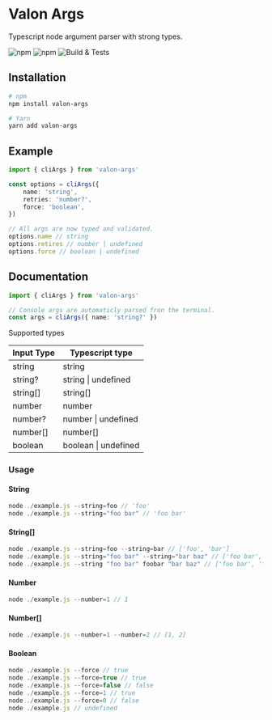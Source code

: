 # Valon Args

Typescript node argument parser with strong types.

![npm](https://img.shields.io/npm/v/valon-args) ![npm](https://img.shields.io/npm/dt/valon-args)
![Build & Tests](https://github.com/stefanoruth/valon-args/workflows/Build%20&%20Tests/badge.svg?branch=master)

## Installation

```sh
# npm
npm install valon-args

# Yarn
yarn add valon-args
```

## Example

```ts
import { cliArgs } from 'valon-args'

const options = cliArgs({
    name: 'string',
    retries: 'number?',
    force: 'boolean',
})

// All args are now typed and validated.
options.name // string
options.retires // number | undefined
options.force // boolean | undefined
```

## Documentation

```ts
import { cliArgs } from 'valon-args'

// Console args are automaticly parsed fron the terminal.
const args = cliArgs({ name: 'string?' })
```

Supported types

| Input Type | Typescript type      |
| ---------- | -------------------- |
| string     | string               |
| string?    | string \| undefined  |
| string[]   | string[]             |
| number     | number               |
| number?    | number \| undefined  |
| number[]   | number[]             |
| boolean    | boolean \| undefined |

### Usage

#### String

```ts
node ./example.js --string=foo // 'foo'
node ./example.js --string="foo bar" // 'foo bar'
```

#### String[]

```ts
node ./example.js --string=foo --string=bar // ['foo', 'bar']
node ./example.js --string="foo bar" --string="bar baz" // ['foo bar', 'bar baz']
node ./example.js --string "foo bar" foobar "bar baz" // ['foo bar', 'foobar', 'bar baz']
```

#### Number

```ts
node ./example.js --number=1 // 1
```

#### Number[]

```ts
node ./example.js --number=1 --number=2 // [1, 2]
```

#### Boolean

```ts
node ./example.js --force // true
node ./example.js --force=true // true
node ./example.js --force=false // false
node ./example.js --force=1 // true
node ./example.js --force=0 // false
node ./example.js // undefined
```

